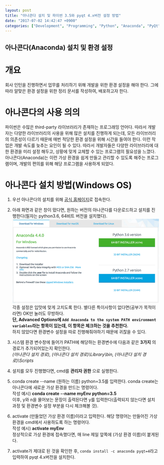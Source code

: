```yaml
---
layout: post
title: "아나콘다 설치 및 파이썬 3.5와 pyqt 4.x버전 설정 방법"
date: "2017-07-02 14:42:47 +0900"
categories: ["Development", "Programming", "Python", "Anaconda", "PyQt"]
---
```

## 아나콘다(Anaconda) 설치 및 환경 설정

# 개요
회사 인턴을 진행하면서 업무를 처리하기 위해 개발을 위한 환경 설정을 해야 한다. 그에 따라 알맞은 환경 설정을 위한 정리 문서를 작성하여, 배포하고자 한다.

# 아나콘다의 사용 의의
파이썬은 수많은 third-party 라이브러리가 존재하는 프로그래밍 언어다. 따라서 개발자는 다양한 라이브러리의 사용을 위해 많은 설치를 진행하게 되는데, 모든 라이브러리의 의존성이 다르기 때문에 매번 적당한 환경 설정을 위해 시간을 들여야 한다. 이런 작업은 개발 속도를 늦추는 요인이 될 수 있다. 따라서 개발자들은 다양한 라이브러리에 대한 환경을 미리 설정 해두고, 상황에 맞게 교체할 수 있는 프로그램의 필요성을 느꼈다. 아나콘다(Anaconda)는 이런 가상 환경을 쉽게 만들고 관리할 수 있도록 해주는 프로그램이며, 개발의 편의를 위해 해당 프로그램을 사용하게 되었다.

# 아나콘다 설치 방법(Windows OS)
1.  우선 아나콘다의 설치를 위해 [공식 홈페이지](https://www.continuum.io/downloads)로 접속한다.

2.  아래 화면과 같은 창이 떴다면, 원하는 버전의 아나콘다를 다운로드하고 설치를 진행한다(필자는 python3.6, 64비트 버전을 설치했다).
![아나콘다](/pictures/anaconda1.png)  
각종 설정은 입맛에 맞게 고치도록 한다. 별다른 특이사항이 없다면(공부가 목적이라면) OK만 눌러도 무방하다.  
**단, Advanced Options에 `Add Anaconda to the system PATH environment variables`라는 항목이 있는데, 이 항목은 체크하는 것을 추천한다.**  
하지 않았다면 환경변수 설정을 따로 진행해줘야하기 때문에 귀찮을 수 있다.  

3.  시스템 환경 변수창에 들어가 PATH에 해당하는 환경변수에 다음과 같은 **3가지** 의 경로가 추가되어있는지 확인한다.  
_(아나콘다 설치 경로)\, (아나콘다 설치 경로)\Library\bin, (아나콘다 설치 경로)\Scripts_  

4.  설치를 모두 진행했다면, cmd를 **관리자 권한** 으로 실행한다.  

5.  conda create --name (원하는 이름) python=3.5를 입력한다. conda create는 아나콘다에 새로운 가상 환경을 만드는 명령어다.  
  작성 예시) **conda create --name myEnv python=3.5**  
  이후, y와 n을 물어보는 문장이 출력된다면 y를 입력한다(출력되지 않는다면 설치 과정 및 환경변수 설정 부분을 다시 체크해볼 것).  

6.  activate (만들었던 가상 환경 이름)이라고 입력한다. 해당 명령어는 만들어진 가상 환경을 cmd에서 사용하도록 하는 명령어다.  
  작성 예시) **activate myEnv**  
  정상적으로 가상 환경에 접속했다면, 매 line 제일 앞쪽에 (가상 환경 이름)이 붙게된다.  

7.  activate가 제대로 된 것을 확인한 후, `conda install -c anaconda pyqt=4`라고 입력하여 pyqt 4.x버전을 설치한다.  
